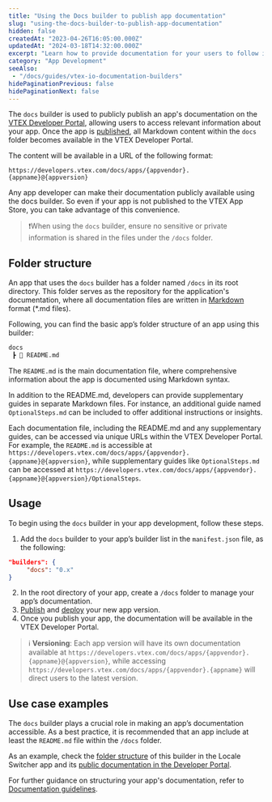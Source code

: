 ```yaml
---
title: "Using the Docs builder to publish app documentation"
slug: "using-the-docs-builder-to-publish-app-documentation"
hidden: false
createdAt: "2023-04-26T16:05:00.000Z"
updatedAt: "2024-03-18T14:32:00.000Z"
excerpt: "Learn how to provide documentation for your users to follow in the VTEX Developer Portal"
category: "App Development"
seeAlso:
 - "/docs/guides/vtex-io-documentation-builders"
hidePaginationPrevious: false
hidePaginationNext: false
---
```


The `docs` builder is used to publicly publish an app's documentation on the [VTEX Developer Portal](https://developers.vtex.com/), allowing users to access relevant information about your app. Once the app is [published](https://developers.vtex.com/docs/guides/vtex-io-documentation-publishing-an-app), all Markdown content within the `docs` folder becomes available in the VTEX Developer Portal.

The content will be available in a URL of the following format:

```text
https://developers.vtex.com/docs/apps/{appvendor}.{appname}@{appversion}
```

Any app developer can make their documentation publicly available using the docs builder. So even if your app is not published to the VTEX App Store, you can take advantage of this convenience.

>❗When using the `docs` builder, ensure no sensitive or private information is shared in the files under the `/docs` folder.

## Folder structure

An app that uses the `docs` builder has a folder named `/docs` in its root directory. This folder serves as the repository for the application's documentation, where all documentation files are written in [Markdown](https://www.markdownguide.org/basic-syntax/) format (*.md files).

Following, you can find the basic app’s folder structure of an app using this builder:

```txt
docs
 ┣ 📄 README.md
```

The `README.md` is the main documentation file, where comprehensive information about the app is documented using Markdown syntax.

In addition to the README.md, developers can provide supplementary guides in separate Markdown files. For instance, an additional guide named `OptionalSteps.md` can be included to offer additional instructions or insights.

Each documentation file, including the README.md and any supplementary guides, can be accessed via unique URLs within the VTEX Developer Portal. For example, the `README.md` is accessible at `https://developers.vtex.com/docs/apps/{appvendor}.{appname}@{appversion}`, while supplementary guides like `OptionalSteps.md` can be accessed at `https://developers.vtex.com/docs/apps/{appvendor}.{appname}@{appversion}/OptionalSteps`.

## Usage

To begin using the `docs` builder in your app development, follow these steps.

1. Add the `docs` builder to your app’s builder list in the `manifest.json` file, as the following:

```json
"builders": {
     "docs": "0.x"
}
```

2. In the root directory of your app, create a `/docs` folder to manage your app’s documentation.
3. [Publish](https://developers.vtex.com/docs/guides/vtex-io-documentation-publishing-an-app) and [deploy](https://developers.vtex.com/docs/guides/vtex-io-documentation-deploying-the-app-stable-version) your new app version.
4. Once you publish your app, the documentation will be available in the VTEX Developer Portal.

>ℹ️ **Versioning**: Each app version will have its own documentation available at `https://developers.vtex.com/docs/apps/{appvendor}.{appname}@{appversion}`, while accessing `https://developers.vtex.com/docs/apps/{appvendor}.{appname}` will direct users to the latest version.

## Use case examples

The `docs` builder plays a crucial role in making an app’s documentation accessible. As a best practice, it is recommended that an app include at least the `README.md` file within the `/docs` folder.

As an example, check the [folder structure](https://github.com/vtex-apps/locale-switcher/tree/master/docs) of this builder in the Locale Switcher app and its [public documentation in the Developer Portal](https://developers.vtex.com/docs/apps/vtex.locale-switcher).

For further guidance on structuring your app's documentation, refer to [Documentation guidelines](https://developers.vtex.com/docs/guides/vtex-io-documentation-docs-guidelines).
